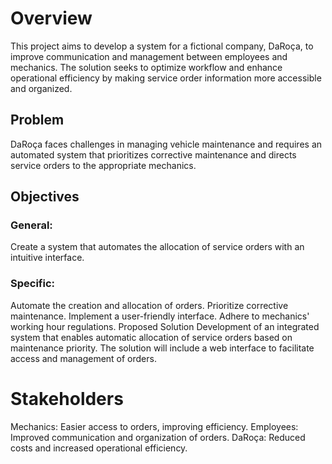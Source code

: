 # Overview
This project aims to develop a system for a fictional company, DaRoça, to improve communication and management between employees and mechanics. The solution seeks to optimize workflow and enhance operational efficiency by making service order information more accessible and organized.

## Problem
DaRoça faces challenges in managing vehicle maintenance and requires an automated system that prioritizes corrective maintenance and directs service orders to the appropriate mechanics.

## Objectives
### General: 
Create a system that automates the allocation of service orders with an intuitive interface.

### Specific:
Automate the creation and allocation of orders.
Prioritize corrective maintenance.
Implement a user-friendly interface.
Adhere to mechanics' working hour regulations.
Proposed Solution
Development of an integrated system that enables automatic allocation of service orders based on maintenance priority. The solution will include a web interface to facilitate access and management of orders.

# Stakeholders

Mechanics: Easier access to orders, improving efficiency.
Employees: Improved communication and organization of orders.
DaRoça: Reduced costs and increased operational efficiency.
